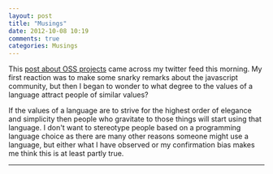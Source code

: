 ```yaml
---
layout: post
title: "Musings"
date: 2012-10-08 10:19
comments: true
categories: Musings
---
```


This [post about OSS projects](https://plus.google.com/111465598045192916635/posts/CkmmbjmvebM) came across
my twitter feed this morning. My first reaction was to make some snarky remarks about the javascript
community, but then I began to wonder to what degree to the values of a language attract people of similar values?

If the values of a language are to strive for the highest order of elegance and simplicity then people who 
gravitate to those things will start using that language. I don't want to stereotype people based on a programming 
language choice as there are many other reasons someone might use a language, but either what I have observed or
my confirmation bias makes me think this is at least partly true.

----


